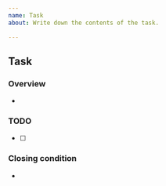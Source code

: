 ```yaml
---
name: Task
about: Write down the contents of the task.

---
```


## Task

### Overview
- 

### TODO
- [ ] 

### Closing condition
- 
